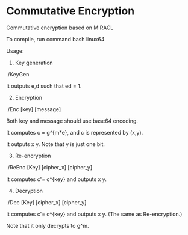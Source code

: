 Commutative Encryption
==========

Commutative encryption based on MIRACL

To compile, run command
bash linux64

Usage:

1. Key generation

./KeyGen

It outputs e,d such that ed = 1.

2. Encryption

./Enc [key] [message]

Both key and message should use base64 encoding.

It computes c = g^{m*e}, and c is represented by (x,y).

It outputs x y. Note that y is just one bit.

3. Re-encryption

./ReEnc [Key] [cipher_x] [cipher_y]

It computes c'= c^{key} and outputs x y.

4. Decryption

./Dec [Key] [cipher_x] [cipher_y]

It computes c'= c^{key} and outputs x y. (The same as Re-encryption.)

Note that it only decrypts to g^m.
